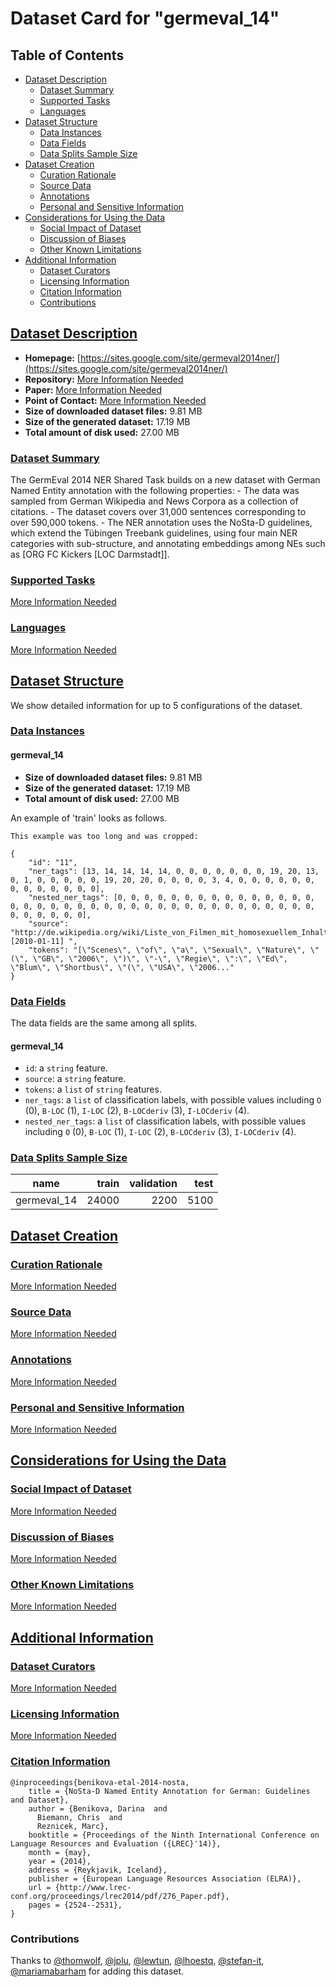---
---

# Dataset Card for "germeval_14"

## Table of Contents
- [Dataset Description](#dataset-description)
  - [Dataset Summary](#dataset-summary)
  - [Supported Tasks](#supported-tasks)
  - [Languages](#languages)
- [Dataset Structure](#dataset-structure)
  - [Data Instances](#data-instances)
  - [Data Fields](#data-fields)
  - [Data Splits Sample Size](#data-splits-sample-size)
- [Dataset Creation](#dataset-creation)
  - [Curation Rationale](#curation-rationale)
  - [Source Data](#source-data)
  - [Annotations](#annotations)
  - [Personal and Sensitive Information](#personal-and-sensitive-information)
- [Considerations for Using the Data](#considerations-for-using-the-data)
  - [Social Impact of Dataset](#social-impact-of-dataset)
  - [Discussion of Biases](#discussion-of-biases)
  - [Other Known Limitations](#other-known-limitations)
- [Additional Information](#additional-information)
  - [Dataset Curators](#dataset-curators)
  - [Licensing Information](#licensing-information)
  - [Citation Information](#citation-information)
  - [Contributions](#contributions)

## [Dataset Description](#dataset-description)

- **Homepage:** [https://sites.google.com/site/germeval2014ner/](https://sites.google.com/site/germeval2014ner/)
- **Repository:** [More Information Needed](https://github.com/huggingface/datasets/blob/master/CONTRIBUTING.md#how-to-contribute-to-the-dataset-cards)
- **Paper:** [More Information Needed](https://github.com/huggingface/datasets/blob/master/CONTRIBUTING.md#how-to-contribute-to-the-dataset-cards)
- **Point of Contact:** [More Information Needed](https://github.com/huggingface/datasets/blob/master/CONTRIBUTING.md#how-to-contribute-to-the-dataset-cards)
- **Size of downloaded dataset files:** 9.81 MB
- **Size of the generated dataset:** 17.19 MB
- **Total amount of disk used:** 27.00 MB

### [Dataset Summary](#dataset-summary)

The GermEval 2014 NER Shared Task builds on a new dataset with German Named Entity annotation with the following properties:    - The data was sampled from German Wikipedia and News Corpora as a collection of citations.    - The dataset covers over 31,000 sentences corresponding to over 590,000 tokens.    - The NER annotation uses the NoSta-D guidelines, which extend the Tübingen Treebank guidelines,      using four main NER categories with sub-structure, and annotating embeddings among NEs      such as [ORG FC Kickers [LOC Darmstadt]].

### [Supported Tasks](#supported-tasks)

[More Information Needed](https://github.com/huggingface/datasets/blob/master/CONTRIBUTING.md#how-to-contribute-to-the-dataset-cards)

### [Languages](#languages)

[More Information Needed](https://github.com/huggingface/datasets/blob/master/CONTRIBUTING.md#how-to-contribute-to-the-dataset-cards)

## [Dataset Structure](#dataset-structure)

We show detailed information for up to 5 configurations of the dataset.

### [Data Instances](#data-instances)

#### germeval_14

- **Size of downloaded dataset files:** 9.81 MB
- **Size of the generated dataset:** 17.19 MB
- **Total amount of disk used:** 27.00 MB

An example of 'train' looks as follows.
```
This example was too long and was cropped:

{
    "id": "11",
    "ner_tags": [13, 14, 14, 14, 14, 0, 0, 0, 0, 0, 0, 0, 19, 20, 13, 0, 1, 0, 0, 0, 0, 0, 19, 20, 20, 0, 0, 0, 0, 3, 4, 0, 0, 0, 0, 0, 0, 0, 0, 0, 0, 0, 0, 0],
    "nested_ner_tags": [0, 0, 0, 0, 0, 0, 0, 0, 0, 0, 0, 0, 0, 0, 0, 0, 0, 0, 0, 0, 0, 0, 0, 0, 0, 0, 0, 0, 0, 0, 0, 0, 0, 0, 0, 0, 0, 0, 0, 0, 0, 0, 0, 0],
    "source": "http://de.wikipedia.org/wiki/Liste_von_Filmen_mit_homosexuellem_Inhalt [2010-01-11] ",
    "tokens": "[\"Scenes\", \"of\", \"a\", \"Sexual\", \"Nature\", \"(\", \"GB\", \"2006\", \")\", \"-\", \"Regie\", \":\", \"Ed\", \"Blum\", \"Shortbus\", \"(\", \"USA\", \"2006..."
}
```

### [Data Fields](#data-fields)

The data fields are the same among all splits.

#### germeval_14
- `id`: a `string` feature.
- `source`: a `string` feature.
- `tokens`: a `list` of `string` features.
- `ner_tags`: a `list` of classification labels, with possible values including `O` (0), `B-LOC` (1), `I-LOC` (2), `B-LOCderiv` (3), `I-LOCderiv` (4).
- `nested_ner_tags`: a `list` of classification labels, with possible values including `O` (0), `B-LOC` (1), `I-LOC` (2), `B-LOCderiv` (3), `I-LOCderiv` (4).

### [Data Splits Sample Size](#data-splits-sample-size)

|   name    |train|validation|test|
|-----------|----:|---------:|---:|
|germeval_14|24000|      2200|5100|

## [Dataset Creation](#dataset-creation)

### [Curation Rationale](#curation-rationale)

[More Information Needed](https://github.com/huggingface/datasets/blob/master/CONTRIBUTING.md#how-to-contribute-to-the-dataset-cards)

### [Source Data](#source-data)

[More Information Needed](https://github.com/huggingface/datasets/blob/master/CONTRIBUTING.md#how-to-contribute-to-the-dataset-cards)

### [Annotations](#annotations)

[More Information Needed](https://github.com/huggingface/datasets/blob/master/CONTRIBUTING.md#how-to-contribute-to-the-dataset-cards)

### [Personal and Sensitive Information](#personal-and-sensitive-information)

[More Information Needed](https://github.com/huggingface/datasets/blob/master/CONTRIBUTING.md#how-to-contribute-to-the-dataset-cards)

## [Considerations for Using the Data](#considerations-for-using-the-data)

### [Social Impact of Dataset](#social-impact-of-dataset)

[More Information Needed](https://github.com/huggingface/datasets/blob/master/CONTRIBUTING.md#how-to-contribute-to-the-dataset-cards)

### [Discussion of Biases](#discussion-of-biases)

[More Information Needed](https://github.com/huggingface/datasets/blob/master/CONTRIBUTING.md#how-to-contribute-to-the-dataset-cards)

### [Other Known Limitations](#other-known-limitations)

[More Information Needed](https://github.com/huggingface/datasets/blob/master/CONTRIBUTING.md#how-to-contribute-to-the-dataset-cards)

## [Additional Information](#additional-information)

### [Dataset Curators](#dataset-curators)

[More Information Needed](https://github.com/huggingface/datasets/blob/master/CONTRIBUTING.md#how-to-contribute-to-the-dataset-cards)

### [Licensing Information](#licensing-information)

[More Information Needed](https://github.com/huggingface/datasets/blob/master/CONTRIBUTING.md#how-to-contribute-to-the-dataset-cards)

### [Citation Information](#citation-information)

```
@inproceedings{benikova-etal-2014-nosta,
    title = {NoSta-D Named Entity Annotation for German: Guidelines and Dataset},
    author = {Benikova, Darina  and
      Biemann, Chris  and
      Reznicek, Marc},
    booktitle = {Proceedings of the Ninth International Conference on Language Resources and Evaluation ({LREC}'14)},
    month = {may},
    year = {2014},
    address = {Reykjavik, Iceland},
    publisher = {European Language Resources Association (ELRA)},
    url = {http://www.lrec-conf.org/proceedings/lrec2014/pdf/276_Paper.pdf},
    pages = {2524--2531},
}

```


### Contributions

Thanks to [@thomwolf](https://github.com/thomwolf), [@jplu](https://github.com/jplu), [@lewtun](https://github.com/lewtun), [@lhoestq](https://github.com/lhoestq), [@stefan-it](https://github.com/stefan-it), [@mariamabarham](https://github.com/mariamabarham) for adding this dataset.